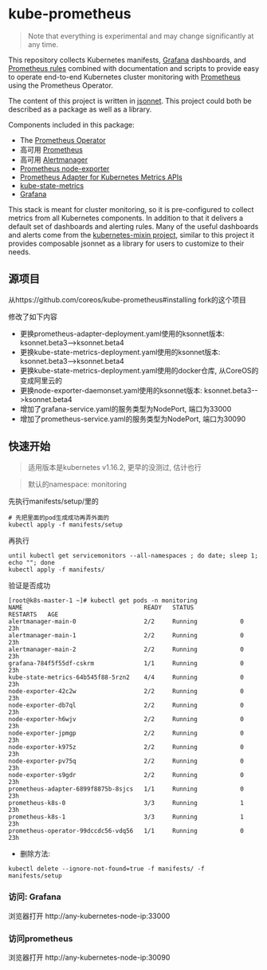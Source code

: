 # kube-prometheus

> Note that everything is experimental and may change significantly at any time.

This repository collects Kubernetes manifests, [Grafana](http://grafana.com/) dashboards, and [Prometheus rules](https://prometheus.io/docs/prometheus/latest/configuration/recording_rules/) combined with documentation and scripts to provide easy to operate end-to-end Kubernetes cluster monitoring with [Prometheus](https://prometheus.io/) using the Prometheus Operator.

The content of this project is written in [jsonnet](http://jsonnet.org/). This project could both be described as a package as well as a library.

Components included in this package:

* The [Prometheus Operator](https://github.com/coreos/prometheus-operator)
* 高可用 [Prometheus](https://prometheus.io/)
* 高可用 [Alertmanager](https://github.com/prometheus/alertmanager)
* [Prometheus node-exporter](https://github.com/prometheus/node_exporter)
* [Prometheus Adapter for Kubernetes Metrics APIs](https://github.com/DirectXMan12/k8s-prometheus-adapter)
* [kube-state-metrics](https://github.com/kubernetes/kube-state-metrics)
* [Grafana](https://grafana.com/)

This stack is meant for cluster monitoring, so it is pre-configured to collect metrics from all Kubernetes components. In addition to that it delivers a default set of dashboards and alerting rules. Many of the useful dashboards and alerts come from the [kubernetes-mixin project](https://github.com/kubernetes-monitoring/kubernetes-mixin), similar to this project it provides composable jsonnet as a library for users to customize to their needs.

## 源项目
从https://github.com/coreos/kube-prometheus#installing fork的这个项目

修改了如下内容
* 更换prometheus-adapter-deployment.yaml使用的ksonnet版本: ksonnet.beta3-->ksonnet.beta4
* 更换kube-state-metrics-deployment.yaml使用的ksonnet版本: ksonnet.beta3-->ksonnet.beta4
* 更换kube-state-metrics-deployment.yaml使用的docker仓库, 从CoreOS的变成阿里云的
* 更换node-exporter-daemonset.yaml使用的ksonnet版本: ksonnet.beta3-->ksonnet.beta4
* 增加了grafana-service.yaml的服务类型为NodePort, 端口为33000
* 增加了prometheus-service.yaml的服务类型为NodePort, 端口为30090


## 快速开始

> 适用版本是kubernetes v1.16.2, 更早的没测过, 估计也行

> 默认的namespace: monitoring


先执行manifests/setup/里的

```shell
# 先把里面的pod生成成功再弄外面的
kubectl apply -f manifests/setup
```

再执行
```
until kubectl get servicemonitors --all-namespaces ; do date; sleep 1; echo ""; done
kubectl apply -f manifests/
```

验证是否成功
```cassandraql
[root@k8s-master-1 ~]# kubectl get pods -n monitoring
NAME                                  READY   STATUS             RESTARTS   AGE
alertmanager-main-0                   2/2     Running            0          23h
alertmanager-main-1                   2/2     Running            0          23h
alertmanager-main-2                   2/2     Running            0          23h
grafana-784f5f55df-cskrm              1/1     Running            0          23h
kube-state-metrics-64b545f88-5rzn2    4/4     Running            0          23h
node-exporter-42c2w                   2/2     Running            0          23h
node-exporter-db7ql                   2/2     Running            0          23h
node-exporter-h6wjv                   2/2     Running            0          23h
node-exporter-jpmgp                   2/2     Running            0          23h
node-exporter-k975z                   2/2     Running            0          23h
node-exporter-pv75q                   2/2     Running            0          23h
node-exporter-s9gdr                   2/2     Running            0          23h
prometheus-adapter-6899f8875b-8sjcs   1/1     Running            0          23h
prometheus-k8s-0                      3/3     Running            1          23h
prometheus-k8s-1                      3/3     Running            1          23h
prometheus-operator-99dccdc56-vdq56   1/1     Running            0          23h

```

 * 删除方法:
```shell
kubectl delete --ignore-not-found=true -f manifests/ -f manifests/setup
```


### 访问: Grafana
浏览器打开
http://any-kubernetes-node-ip:33000

### 访问prometheus
浏览器打开
http://any-kubernetes-node-ip:30090
